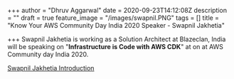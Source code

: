 +++
author = "Dhruv Aggarwal"
date = 2020-09-23T14:12:08Z
description = ""
draft = true
feature_image = "/images/swapnil.PNG"
tags = []
title = "Know Your AWS Community Day India 2020 Speaker - Swapnil Jakhetia"

+++
Swapnil Jakhetia is working as a Solution Architect at Blazeclan, India will be speaking on "**Infrastructure is Code with AWS CDK**" at <time> on <date> at AWS Community day India 2020.

[Swapnil Jakhetia Introduction](https://drive.google.com/file/d/1MBbEhl9oF8BDCqtp1HI_Yisn_iOHJyrj/view)